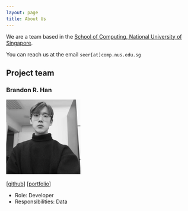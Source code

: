 ```yaml
---
layout: page
title: About Us
---
```


We are a team based in the [School of Computing, National University of Singapore](http://www.comp.nus.edu.sg).

You can reach us at the email `seer[at]comp.nus.edu.sg`

## Project team

### Brandon R. Han

<img src="images/Brandon.png" width="200px">

[[github](http://github.com/brandonrhan)] [[portfolio](team/johndoe.md)]

* Role: Developer
* Responsibilities: Data



